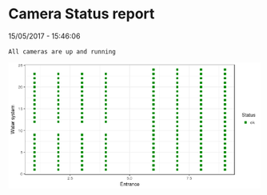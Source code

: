 Camera Status report
================
15/05/2017 - 15:46:06

    All cameras are up and running

![](camreport_files/figure-markdown_github/unnamed-chunk-2-1.png)
